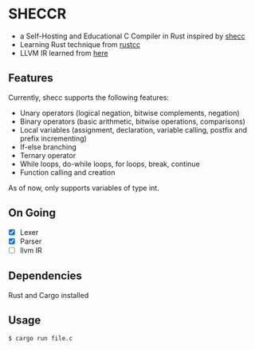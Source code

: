 # SHECCR

- a Self-Hosting and Educational C Compiler in Rust inspired by [shecc](https://github.com/jserv/shecc)
- Learning Rust technique from [rustcc](https://github.com/ClementTsang/rustcc/)
- LLVM IR learned from [here](https://mapping-high-level-constructs-to-llvm-ir.readthedocs.io/en/latest/README.html)

Features
--------
Currently, shecc supports the following features:
 
- Unary operators (logical negation, bitwise complements, negation)
- Binary operators (basic arithmetic, bitwise operations, comparisons)
- Local variables (assignment, declaration, variable calling, postfix and prefix incrementing)
- If-else branching
- Ternary operator
- While loops, do-while loops, for loops, break, continue
- Function calling and creation

As of now, only supports variables of type int.

On Going 
--------
- [x] Lexer  
- [x] Parser  
- [ ] llvm IR   

Dependencies
------------
Rust and Cargo installed


Usage 
-----
```script
$ cargo run file.c
```
